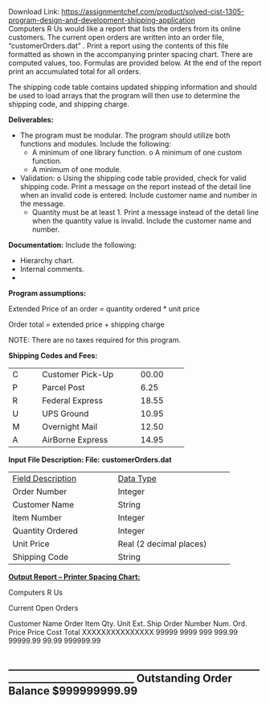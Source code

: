 Download Link: https://assignmentchef.com/product/solved-cist-1305-program-design-and-development-shipping-application
<br>
Computers R Us  would like a report that lists the orders from its online customers. The current open orders are written into an order file, “customerOrders.dat” . Print a report using the contents of this file formatted as shown in the accompanying printer spacing chart. There are computed values, too. Formulas are provided below.  At the end of the report print an accumulated total for all orders.




The shipping code table contains updated shipping information and should be used to load arrays that the program will then use to determine the shipping code, and shipping charge.










<strong>Deliverables:</strong>

<ul>

 <li>The program must be modular. The program should utilize both functions and modules. Include the following:

  <ul>

   <li>A minimum of one library function. o A minimum of one custom function.</li>

   <li>A minimum of one module.</li>

  </ul></li>

 <li>Validation: o Using the shipping code table provided, check for valid shipping code. Print a message on the report instead of the detail line when an invalid code is entered. Include customer name and number in the message.

  <ul>

   <li>Quantity must be at least 1. Print a message instead of the detail line when the quantity value is invalid. Include the customer name and number.</li>

  </ul></li>

</ul>




<strong>Documentation:</strong> Include the following:

<ul>

 <li>Hierarchy chart.</li>

 <li>Internal comments.</li>

 <li></li>

</ul>







<strong>Program assumptions: </strong>

Extended Price of an order = quantity ordered * unit price

Order total = extended price + shipping charge

NOTE: There are no taxes required for this program.

<strong>Shipping Codes and Fees: </strong>

<strong> </strong>

<table width="302">

 <tbody>

  <tr>

   <td width="43">C</td>

   <td width="180">Customer Pick-Up</td>

   <td width="79">00.00</td>

  </tr>

  <tr>

   <td width="43">P</td>

   <td width="180">Parcel Post</td>

   <td width="79">6.25</td>

  </tr>

  <tr>

   <td width="43">R</td>

   <td width="180">Federal Express</td>

   <td width="79">18.55</td>

  </tr>

  <tr>

   <td width="43">U</td>

   <td width="180">UPS Ground</td>

   <td width="79">10.95</td>

  </tr>

  <tr>

   <td width="43">M</td>

   <td width="180">Overnight Mail</td>

   <td width="79">12.50</td>

  </tr>

  <tr>

   <td width="43">A</td>

   <td width="180">AirBorne Express</td>

   <td width="79">14.95</td>

  </tr>

 </tbody>

</table>







<strong>Input File Description:            File:</strong>  <strong>customerOrders.dat </strong>

<strong> </strong>

<table width="409">

 <tbody>

  <tr>

   <td width="194"><u>Field Description </u></td>

   <td width="215"><u>Data Type</u></td>

  </tr>

  <tr>

   <td width="194">Order Number</td>

   <td width="215">Integer</td>

  </tr>

  <tr>

   <td width="194">Customer Name</td>

   <td width="215">String</td>

  </tr>

  <tr>

   <td width="194">Item Number</td>

   <td width="215">Integer</td>

  </tr>

  <tr>

   <td width="194">Quantity Ordered</td>

   <td width="215">Integer</td>

  </tr>

  <tr>

   <td width="194">Unit Price</td>

   <td width="215">Real (2 decimal places)</td>

  </tr>

  <tr>

   <td width="194">Shipping Code</td>

   <td width="215">String</td>

  </tr>

 </tbody>

</table>







<strong><u>Output Report – Printer Spacing Chart:</u> </strong>

<strong> </strong>

Computers R Us

Current Open Orders

<strong> </strong>

Customer Name         Order       Item     Qty.    Unit        Ext.          Ship           Order <strong>                                                              </strong>Number     Num.   Ord.   Price      Price            Cost               Total  XXXXXXXXXXXXXXX    99999        9999    999  999.99   99999.99    99.99   999999.99




<h2>___________________________________________________________________________                                                                                                                          Outstanding Order Balance        $999999999.99</h2>
